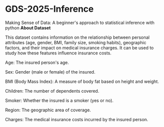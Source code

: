 # GDS-2025-Inference
Making Sense of Data: A beginner's approach to statistical inference with python
**About Dataset**

This dataset contains information on the relationship between personal attributes (age, gender, BMI, family size, smoking habits), geographic factors, and their impact on medical insurance charges. It can be used to study how these features influence insurance costs.

Age: The insured person's age.

Sex: Gender (male or female) of the insured.

BMI (Body Mass Index): A measure of body fat based on height and weight.

Children: The number of dependents covered.

Smoker: Whether the insured is a smoker (yes or no).

Region: The geographic area of coverage.

Charges: The medical insurance costs incurred by the insured person.
